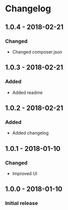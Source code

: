 # Changelog

## 1.0.4 - 2018-02-21
### Changed
- Changed composer.json

## 1.0.3 - 2018-02-21
### Added
- Added readme

## 1.0.2 - 2018-02-21
### Added
- Added changelog

## 1.0.1 - 2018-01-10
### Changed
- Improved UI

## 1.0.0 - 2018-01-10
### Initial release